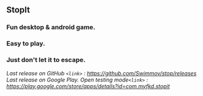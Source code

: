 ## StopIt 
### Fun desktop & android game.
### Easy to play. 
### Just don't let it to escape.

 *Last release on GitHub `<link>` : <https://github.com/Swimmov/stop/releases>*
  *Last release on Google Play. Open testing mode`<link>` : <https://play.google.com/store/apps/details?id=com.myfkd.stopit>*
